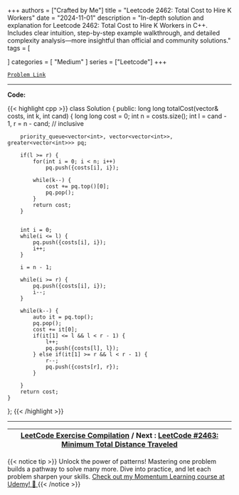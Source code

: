 
+++
authors = ["Crafted by Me"]
title = "Leetcode 2462: Total Cost to Hire K Workers"
date = "2024-11-01"
description = "In-depth solution and explanation for Leetcode 2462: Total Cost to Hire K Workers in C++. Includes clear intuition, step-by-step example walkthrough, and detailed complexity analysis—more insightful than official and community solutions."
tags = [
    
]
categories = [
    "Medium"
]
series = ["Leetcode"]
+++



[`Problem Link`](https://leetcode.com/problems/total-cost-to-hire-k-workers/description/)

---

**Code:**

{{< highlight cpp >}}
class Solution {
public:
    long long totalCost(vector<int>& costs, int k, int cand) {
        long long cost = 0;
        int n = costs.size();
        int l = cand - 1, r = n - cand; // inclusive
        
        priority_queue<vector<int>, vector<vector<int>>, greater<vector<int>>> pq;
        
        if(l >= r) {
            for(int i = 0; i < n; i++)
                pq.push({costs[i], i});
            
            while(k--) {
                cost += pq.top()[0];
                pq.pop();
            }
            return cost;
        }
        
        
        int i = 0;
        while(i <= l) {
            pq.push({costs[i], i});
            i++;
        }
        
        i = n - 1;
        
        while(i >= r) {
            pq.push({costs[i], i});
            i--;
        }
        
        while(k--) {
            auto it = pq.top();
            pq.pop();
            cost += it[0];
            if(it[1] <= l && l < r - 1) {
                l++;
                pq.push({costs[l], l});
            } else if(it[1] >= r && l < r - 1) {
                r--;
                pq.push({costs[r], r});
            }
            
        }
        return cost;
    }
};
{{< /highlight >}}


---

| [LeetCode Exercise Compilation](https://grid47.xyz/leetcode/) / Next : [LeetCode #2463: Minimum Total Distance Traveled](https://grid47.xyz/posts/leetcode_2463) |
| --- |
{{< notice tip >}}
Unlock the power of patterns! Mastering one problem builds a pathway to solve many more. Dive into practice, and let each problem sharpen your skills. [Check out my Momentum Learning course at Udemy! 🚀 ](https://www.udemy.com/course/algorithms-and-data-structures-in-cpp/)
{{< /notice >}}

